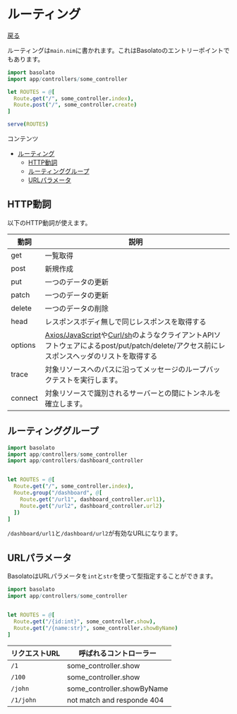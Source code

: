 ルーティング
===
[戻る](../../README.md)

ルーティングは`main.nim`に書かれます。これはBasolatoのエントリーポイントでもあります。
```nim
import basolato
import app/controllers/some_controller

let ROUTES = @[
  Route.get("/", some_controller.index),
  Route.post("/", some_controller.create)
]

serve(ROUTES)
```

コンテンツ

<!--ts-->
   * [ルーティング](#ルーティング)
      * [HTTP動詞](#http動詞)
      * [ルーティンググループ](#ルーティンググループ)
      * [URLパラメータ](#urlパラメータ)

<!-- Added by: root, at: Fri Oct  8 08:50:34 UTC 2021 -->

<!--te-->


## HTTP動詞
以下のHTTP動詞が使えます。

|動詞|説明|
|---|---|
|get|一覧取得|
|post|新規作成|
|put|一つのデータの更新|
|patch|一つのデータの更新|
|delete|一つのデータの削除|
|head|レスポンスボディ無しで同じレスポンスを取得する|
|options|[Axios/JavaScript](https://github.com/axios/axios)や[Curl/sh](https://curl.haxx.se/)のようなクライアントAPIソフトウェアによるpost/put/patch/delete/アクセス前にレスポンスヘッダのリストを取得する|
|trace|対象リソースへのパスに沿ってメッセージのループバックテストを実行します。|
|connect|対象リソースで識別されるサーバーとの間にトンネルを確立します。|

## ルーティンググループ
```nim
import basolato
import app/controllers/some_controller
import app/controllers/dashboard_controller


let ROUTES = @[
  Route.get("/", some_controller.index),
  Route.group("/dashboard", @[
    Route.get("/url1", dashboard_controller.url1),
    Route.get("/url2", dashboard_controller.url2)
  ])
]
```
`/dashboard/url1`と`/dashboard/url2`が有効なURLになります。

## URLパラメータ
BasolatoはURLパラメータを`int`と`str`を使って型指定することができます。

```nim
import basolato
import app/controllers/some_controller


let ROUTES = @[
  Route.get("/{id:int}", some_controller.show),
  Route.get("/{name:str}", some_controller.showByName)
]
```

|リクエストURL|呼ばれるコントローラー|
|---|---|
|`/1`|some_controller.show|
|`/100`|some_controller.show|
|`/john`|some_controller.showByName|
|`/1/john`|not match and responde 404|
